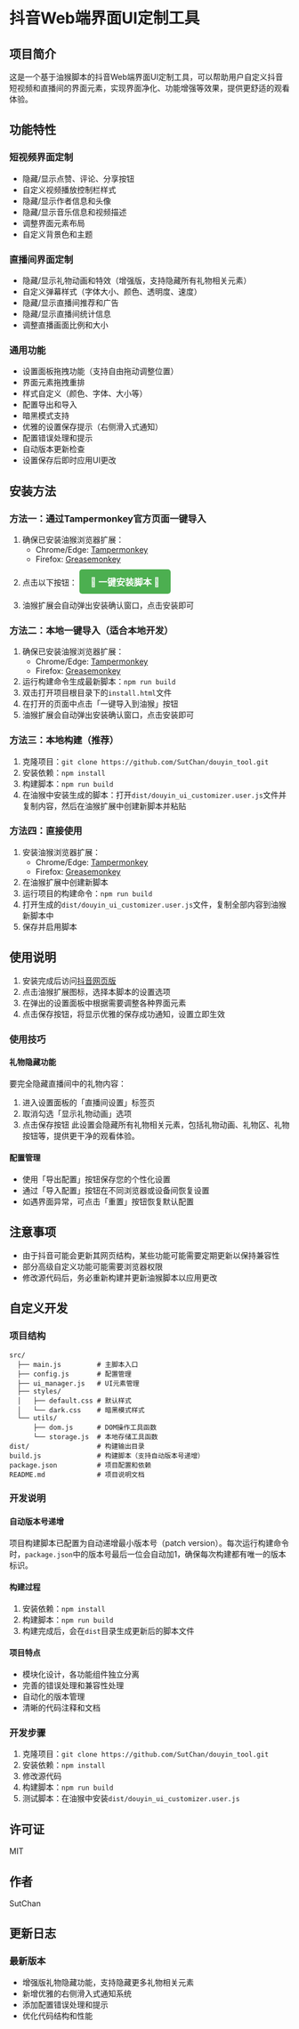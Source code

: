 # 抖音Web端界面UI定制工具

## 项目简介
这是一个基于油猴脚本的抖音Web端界面UI定制工具，可以帮助用户自定义抖音短视频和直播间的界面元素，实现界面净化、功能增强等效果，提供更舒适的观看体验。

## 功能特性

### 短视频界面定制
- 隐藏/显示点赞、评论、分享按钮
- 自定义视频播放控制栏样式
- 隐藏/显示作者信息和头像
- 隐藏/显示音乐信息和视频描述
- 调整界面元素布局
- 自定义背景色和主题

### 直播间界面定制
- 隐藏/显示礼物动画和特效（增强版，支持隐藏所有礼物相关元素）
- 自定义弹幕样式（字体大小、颜色、透明度、速度）
- 隐藏/显示直播间推荐和广告
- 隐藏/显示直播间统计信息
- 调整直播画面比例和大小

### 通用功能
- 设置面板拖拽功能（支持自由拖动调整位置）
- 界面元素拖拽重排
- 样式自定义（颜色、字体、大小等）
- 配置导出和导入
- 暗黑模式支持
- 优雅的设置保存提示（右侧滑入式通知）
- 配置错误处理和提示
- 自动版本更新检查
- 设置保存后即时应用UI更改

## 安装方法

### 方法一：通过Tampermonkey官方页面一键导入
1. 确保已安装油猴浏览器扩展：
   - Chrome/Edge: [Tampermonkey](https://www.tampermonkey.net/)
   - Firefox: [Greasemonkey](https://addons.mozilla.org/zh-CN/firefox/addon/greasemonkey/)
2. 点击以下按钮：
   <a href="https://www.tampermonkey.net/script_installation.php#url=https://github.com/SutChan/douyin_tool/raw/main/dist/douyin_ui_customizer.user.js" style="display: inline-block; padding: 10px 20px; background-color: #4CAF50; color: white; text-align: center; text-decoration: none; font-size: 16px; border-radius: 5px; margin: 10px 0; font-weight: bold;">🔄 一键安装脚本 🔄</a>
3. 油猴扩展会自动弹出安装确认窗口，点击安装即可

### 方法二：本地一键导入（适合本地开发）
1. 确保已安装油猴浏览器扩展：
   - Chrome/Edge: [Tampermonkey](https://www.tampermonkey.net/)
   - Firefox: [Greasemonkey](https://addons.mozilla.org/zh-CN/firefox/addon/greasemonkey/)
2. 运行构建命令生成最新脚本：`npm run build`
3. 双击打开项目根目录下的`install.html`文件
4. 在打开的页面中点击「一键导入到油猴」按钮
5. 油猴扩展会自动弹出安装确认窗口，点击安装即可

### 方法三：本地构建（推荐）
1. 克隆项目：`git clone https://github.com/SutChan/douyin_tool.git`
2. 安装依赖：`npm install`
3. 构建脚本：`npm run build`
4. 在油猴中安装生成的脚本：打开`dist/douyin_ui_customizer.user.js`文件并复制内容，然后在油猴扩展中创建新脚本并粘贴

### 方法四：直接使用
1. 安装油猴浏览器扩展：
   - Chrome/Edge: [Tampermonkey](https://www.tampermonkey.net/)
   - Firefox: [Greasemonkey](https://addons.mozilla.org/zh-CN/firefox/addon/greasemonkey/)
2. 在油猴扩展中创建新脚本
3. 运行项目的构建命令：`npm run build`
4. 打开生成的`dist/douyin_ui_customizer.user.js`文件，复制全部内容到油猴新脚本中
5. 保存并启用脚本

## 使用说明

1. 安装完成后访问[抖音网页版](https://www.douyin.com/)
2. 点击油猴扩展图标，选择本脚本的设置选项
3. 在弹出的设置面板中根据需要调整各种界面元素
4. 点击保存按钮，将显示优雅的保存成功通知，设置立即生效

### 使用技巧

#### 礼物隐藏功能
要完全隐藏直播间中的礼物内容：
1. 进入设置面板的「直播间设置」标签页
2. 取消勾选「显示礼物动画」选项
3. 点击保存按钮
此设置会隐藏所有礼物相关元素，包括礼物动画、礼物区、礼物按钮等，提供更干净的观看体验。

#### 配置管理
- 使用「导出配置」按钮保存您的个性化设置
- 通过「导入配置」按钮在不同浏览器或设备间恢复设置
- 如遇界面异常，可点击「重置」按钮恢复默认配置

## 注意事项

- 由于抖音可能会更新其网页结构，某些功能可能需要定期更新以保持兼容性
- 部分高级自定义功能可能需要浏览器权限
- 修改源代码后，务必重新构建并更新油猴脚本以应用更改

## 自定义开发

### 项目结构
```
src/
  ├── main.js         # 主脚本入口
  ├── config.js       # 配置管理
  ├── ui_manager.js   # UI元素管理
  ├── styles/
  │   ├── default.css # 默认样式
  │   └── dark.css    # 暗黑模式样式
  └── utils/
      ├── dom.js      # DOM操作工具函数
      └── storage.js  # 本地存储工具函数
dist/                 # 构建输出目录
build.js              # 构建脚本（支持自动版本号递增）
package.json          # 项目配置和依赖
README.md             # 项目说明文档
```

### 开发说明

#### 自动版本号递增
项目构建脚本已配置为自动递增最小版本号（patch version）。每次运行构建命令时，`package.json`中的版本号最后一位会自动加1，确保每次构建都有唯一的版本标识。

#### 构建过程
1. 安装依赖：`npm install`
2. 构建脚本：`npm run build`
3. 构建完成后，会在`dist`目录生成更新后的脚本文件

#### 项目特点
- 模块化设计，各功能组件独立分离
- 完善的错误处理和兼容性处理
- 自动化的版本管理
- 清晰的代码注释和文档

### 开发步骤
1. 克隆项目：`git clone https://github.com/SutChan/douyin_tool.git`
2. 安装依赖：`npm install`
3. 修改源代码
4. 构建脚本：`npm run build`
5. 测试脚本：在油猴中安装`dist/douyin_ui_customizer.user.js`

## 许可证
MIT

## 作者
SutChan

## 更新日志

### 最新版本
- 增强版礼物隐藏功能，支持隐藏更多礼物相关元素
- 新增优雅的右侧滑入式通知系统
- 添加配置错误处理和提示
- 优化代码结构和性能
